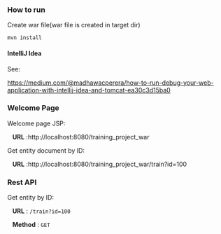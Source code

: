 
### How to run

Create war file(war file is created in target dir)

``
  mvn install
``

#### IntelliJ Idea 

See: 

https://medium.com/@madhawacperera/how-to-run-debug-your-web-application-with-intellij-idea-and-tomcat-ea30c3d15ba0

### Welcome Page

Welcome page JSP:

&nbsp;&nbsp; **URL** :http://localhost:8080/training_project_war

Get entity document by ID:

&nbsp;&nbsp; **URL** :http://localhost:8080/training_project_war/train?id=100

### Rest API
Get entity by ID:

&nbsp;&nbsp; **URL** : `/train?id=100`

&nbsp;&nbsp; **Method** : `GET`


